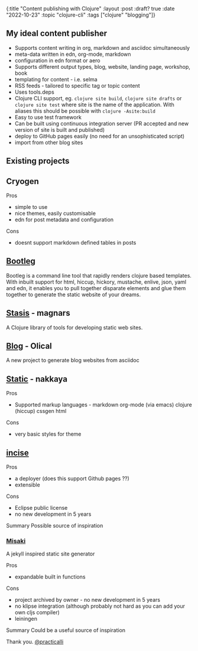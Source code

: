 {:title "Content publishing with Clojure"
 :layout :post
 :draft? true
 :date "2022-10-23"
 :topic "clojure-cli"
 :tags  ["clojure" "blogging"]}


## My ideal content publisher

* Supports content writing in org, markdown and asciidoc simultaneously
* meta-data written in edn, org-mode, markdown
* configuration in edn format or aero
* Supports different output types, blog, website, landing page, workshop, book
* templating for content - i.e. selma
* RSS feeds - tailored to specific tag or topic content
* Uses tools.deps
* Clojure CLI support, eg. `clojure site build`, `clojure site drafts` or `clojure site test` where site is the name of the application.  With aliases this should be possible with `clojure -Asite:build`
* Easy to use test framework
* Can be built using continuous integration server (PR accepted and new version of site is built and published)
* deploy to GitHub pages easily (no need for an unsophisticated script)
* import from other blog sites

## Existing projects

## Cryogen

Pros

* simple to use
* nice themes, easily customisable
* edn for post metadata and configuration

Cons

* doesnt support markdown defined tables in posts


## [Bootleg](https://github.com/retrogradeorbit/bootleg)

Bootleg is a command line tool that rapidly renders clojure based templates. With inbuilt support for html, hiccup, hickory, mustache, enlive, json, yaml and edn, it enables you to pull together disparate elements and glue them together to generate the static website of your dreams.


## [Stasis](https://github.com/magnars/stasis) - magnars

A Clojure library of tools for developing static web sites.


## [Blog](https://github.com/Olical/blog) - Olical

A new project to generate blog websites from asciidoc


## [Static](https://nakkaya.com/static.html) - nakkaya

Pros

* Supported markup languages - markdown org-mode (via emacs) clojure (hiccup) cssgen html

Cons

* very basic styles for theme

## [incise](https://github.com/RyanMcG/incise)

Pros

* a deployer (does this support Github pages ??)
* extensible

Cons

* Eclipse public license
* no new development in 5 years

Summary
Possible source of inspiration

### [Misaki](https://github.com/liquidz/misaki)

A jekyll inspired static site generator

Pros

* expandable built in functions

Cons

* project archived by owner - no new development in 5 years
* no klipse integration (although probably not hard as you can add your own cljs compiler)
* leiningen

Summary
Could be a useful source of inspiration


Thank you.
[@practicalli](https://twitter.com/practicalli)
